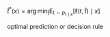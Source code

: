 $\hat{t}^{*}(x)=\arg \min _{\hat{t}} \mathrm{E}_{\mathrm{t} \sim p_{\mathrm{t} \mid \mathrm{x}}}[\ell(\mathrm{t}, \hat{t}) \mid x]$

optimal prediction or decision rule